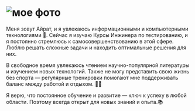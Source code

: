 # ![мое фото](photo_2025-02-06_13-42-15.jpg) 
Меня зовут Айрат, и я увлекаюсь  информационными и компьютерными технологиями 🧠. Сейчас я изучаю Курсы Инжинера по тестированию, и я постоянно стремлюсь к самосовершенствованию в этой сфере. Люблю решать сложные задачи и находить оптимальные решения для них.

В свободное время увлекаюсь чтением научно-популярной литературы и изучением новых технологий. Также не могу представить свою жизнь без спорта — регулярные тренировки помогают мне поддерживать баланс между работой и отдыхом. 🏃‍♂️

Я верю, что постоянное обучение и развитие — ключ к успеху в любой области. Поэтому всегда открыт для новых знаний и опыта.📚